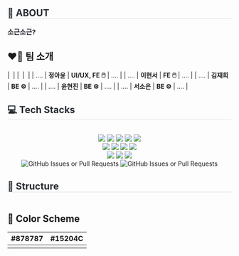 <div style="text-align: left;"> 
    <h2 style="border-bottom: 1px solid #d8dee4; color: #282d33;"> 🌟 ABOUT </h2>  
    <div style="font-weight: 700; font-size: 15px; text-align: left; color: #282d33;"> 
        소근소근?
    </div> 
</div>

## ❤️‍🔥 팀 소개
| ![]() | ![]()| ![]() | ![]() |
| .... | **정아윤** | **UI/UX, FE 🖱️** | .... | 
| .... | **이현서** | **FE 🖱️** | .... |
| .... | **김재희** | **BE ⚙️** | .... |
| .... | **윤현진** | **BE ⚙️** | .... |
| .... | **서소은** | **BE ⚙️** | .... |

<div style="text-align: left;">
    <h2 style="border-bottom: 1px solid #d8dee4; color: #282d33;"> 💻 Tech Stacks </h2> <br> 
    <div align="center"> 
        <img src="https://img.shields.io/badge/Figma-F24E1E?style=flat&logo=Figma&logoColor=white">
        <img src="https://img.shields.io/badge/Git-F05032?style=flat&logo=Git&logoColor=white">
        <img src="https://img.shields.io/badge/Javascript-F7DF1E?style=flat&logo=Javascript&logoColor=white">
        <img src="https://img.shields.io/badge/Typescript-3178C6?style=flat&logo=Typescript&logoColor=white">
        <img src="https://img.shields.io/badge/React-61DAFB?style=flat&logo=React&logoColor=white">
        <br/>
        <img src="https://img.shields.io/badge/StyledComponents-DB7093?style=flat&logo=StyledComponents&logoColor=white">
        <img src="https://img.shields.io/badge/Eslint-4B32C3?style=flat&logo=Eslint&logoColor=white">
        <img src="https://img.shields.io/badge/MySQL-4479A1?style=flat&logo=MySQL&logoColor=white">
        <img src="https://img.shields.io/badge/Java-007396?style=flat&logo=Java&logoColor=white">
        <br/>
        <img src="https://img.shields.io/badge/amazonwebservices-232F3E?style=flat&logo=amazonwebservices&logoColor=white">
        <img src="https://img.shields.io/badge/springboot-6DB33F?style=flat&logo=springboot&logoColor=white">
        <img src="https://img.shields.io/badge/ubuntu-E95420?style=flat&logo=ubuntu&logoColor=white">
        <br/>
    </div>
    <div align = "center">
        <img alt="GitHub Issues or Pull Requests" src="https://img.shields.io/github/issues-pr/ECC-2024-winter/sogonsogon">
        <img alt="GitHub Issues or Pull Requests" src="https://img.shields.io/github/issues-pr-closed/ECC-2024-winter/sogonsogon">
    </div>
</div>

<div style="text-align: left;">
    <h2 style="border-bottom: 1px solid #d8dee4; color: #282d33;"> 🔗 Structure </h2>
    <div align="center"> 
        <img src="" alt="">
    </div>
</div>

## 🎨 Color Scheme

|#878787|#15204C|
| :--: | :--: |
|![]()|![]()|
